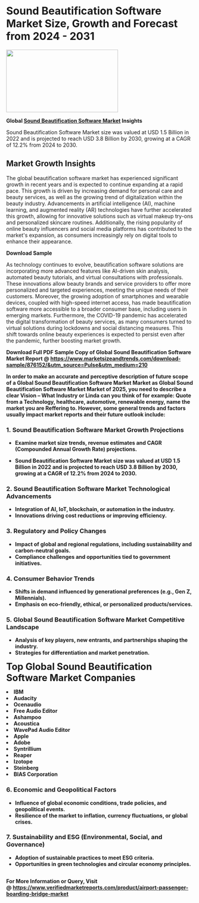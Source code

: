 <H1>Sound Beautification Software Market Size, Growth and Forecast from 2024 - 2031</H1><img class="aligncenter size-medium wp-image-584254" src="https://thirdeyenews.in/wp-content/uploads/2024/09/Global-Market-Research-300x168.jpeg" alt="" width="300" height="168" /><p><strong>Global&nbsp;<a href="https://www.marketsizeandtrends.com/download-sample/876152/&amp;utm_source=Pulse&amp;utm_medium=210">Sound Beautification Software Market</a> Insights</strong></p><p>Sound Beautification Software Market size was valued at USD 1.5 Billion in 2022 and is projected to reach USD 3.8 Billion by 2030, growing at a CAGR of 12.2% from 2024 to 2030.</p><p><h2>Market Growth Insights</h2> <p>The global beautification software market has experienced significant growth in recent years and is expected to continue expanding at a rapid pace. This growth is driven by increasing demand for personal care and beauty services, as well as the growing trend of digitalization within the beauty industry. Advancements in artificial intelligence (AI), machine learning, and augmented reality (AR) technologies have further accelerated this growth, allowing for innovative solutions such as virtual makeup try-ons and personalized skincare routines. Additionally, the rising popularity of online beauty influencers and social media platforms has contributed to the market's expansion, as consumers increasingly rely on digital tools to enhance their appearance.</p> <p><strong>Download Sample</strong></p> <p>As technology continues to evolve, beautification software solutions are incorporating more advanced features like AI-driven skin analysis, automated beauty tutorials, and virtual consultations with professionals. These innovations allow beauty brands and service providers to offer more personalized and targeted experiences, meeting the unique needs of their customers. Moreover, the growing adoption of smartphones and wearable devices, coupled with high-speed internet access, has made beautification software more accessible to a broader consumer base, including users in emerging markets. Furthermore, the COVID-19 pandemic has accelerated the digital transformation of beauty services, as many consumers turned to virtual solutions during lockdowns and social distancing measures. This shift towards online beauty experiences is expected to persist even after the pandemic, further boosting market growth.</p> <p><strong></p><p><span class=""><strong>Download Full PDF Sample Copy of Global Sound Beautification Software Market Report</strong> @ <a href="https://www.marketsizeandtrends.com/download-sample/876152/&amp;utm_source=Pulse&amp;utm_medium=210" target="_blank">https://www.marketsizeandtrends.com/download-sample/876152/&amp;utm_source=Pulse&amp;utm_medium=210</a></span></p><p>In order to make an accurate and perceptive description of future scope of a Global&nbsp;Sound Beautification Software Market Market as Global&nbsp;Sound Beautification Software Market Market of 2025, you need to describe a clear Vision &ndash; What Industry or Linda can you think of for example: Quote from a Technology, healthcare, automotive, renewable energy, name the market you are Reffering to. However, some general trends and factors usually impact market reports and their future outlook include:</p><h3>1.&nbsp;<strong>Sound Beautification Software Market Growth Projections</strong></h3><ul><li>Examine market size trends, revenue estimates and CAGR (Compounded Annual Growth Rate) projections.</li><li><p>Sound Beautification Software Market size was valued at USD 1.5 Billion in 2022 and is projected to reach USD 3.8 Billion by 2030, growing at a CAGR of 12.2% from 2024 to 2030.</p></li></ul><h3>2.&nbsp;<strong>Sound Beautification Software Market Technological Advancements</strong></h3><ul><li>Integration of AI, IoT, blockchain, or automation in the industry.</li><li>Innovations driving cost reductions or improving efficiency.</li></ul><h3>3.&nbsp;<strong>Regulatory and Policy Changes</strong></h3><ul><li>Impact of global and regional regulations, including sustainability and carbon-neutral goals.</li><li>Compliance challenges and opportunities tied to government initiatives.</li></ul><h3>4.&nbsp;<strong>Consumer Behavior Trends</strong></h3><ul><li>Shifts in demand influenced by generational preferences (e.g., Gen Z, Millennials).</li><li>Emphasis on eco-friendly, ethical, or personalized products/services.</li></ul><h3>5.&nbsp;<strong>Global Sound Beautification Software Market Competitive Landscape</strong></h3><ul><li>Analysis of key players, new entrants, and partnerships shaping the industry.</li><li>Strategies for differentiation and market penetration.</li></ul><p data-pm-slice="1 1 []"><span style="color: inherit; font-family: inherit; font-size: 25px;">Top Global Sound Beautification Software Market Companies</span></p><div class="" data-test-id=""><p><li> IBM</li><li> Audacity</li><li> Ocenaudio</li><li> Free Audio Editor</li><li> Ashampoo</li><li> Acoustica</li><li> WavePad Audio Editor</li><li> Apple</li><li> Adobe</li><li> Syntrillium</li><li> Reaper</li><li> Izotope</li><li> Steinberg</li><li> BIAS Corporation</li></p></div><h3>6.&nbsp;<strong>Economic and Geopolitical Factors</strong></h3><ul><li>Influence of global economic conditions, trade policies, and geopolitical events.</li><li>Resilience of the market to inflation, currency fluctuations, or global crises.</li></ul><h3>7.&nbsp;<strong>Sustainability and ESG (Environmental, Social, and Governance)</strong></h3><ul><li>Adoption of sustainable practices to meet ESG criteria.</li><li>Opportunities in green technologies and circular economy principles.</li></ul><h2><strong style="font-size: 14px;">For More Information or Query, Visit @&nbsp;</strong><a style="background-color: #ffffff; font-size: 14px;" href="https://www.marketsizeandtrends.com/report/sound-beautification-software-market/" target="_blank">https://www.verifiedmarketreports.com/product/airport-passenger-boarding-bridge-market</a></h2>
